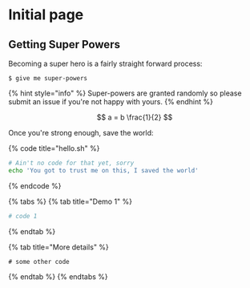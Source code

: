 # Initial page

## Getting Super Powers

Becoming a super hero is a fairly straight forward process:

```
$ give me super-powers
```

{% hint style="info" %}
 Super-powers are granted randomly so please submit an issue if you're not happy with yours.
{% endhint %}

$$
a = b \frac{1}{2}
$$

Once you're strong enough, save the world:

{% code title="hello.sh" %}
```bash
# Ain't no code for that yet, sorry
echo 'You got to trust me on this, I saved the world'
```
{% endcode %}

{% tabs %}
{% tab title="Demo 1" %}
```bash
# code 1
```
{% endtab %}

{% tab title="More details" %}
```
# some other code
```
{% endtab %}
{% endtabs %}

